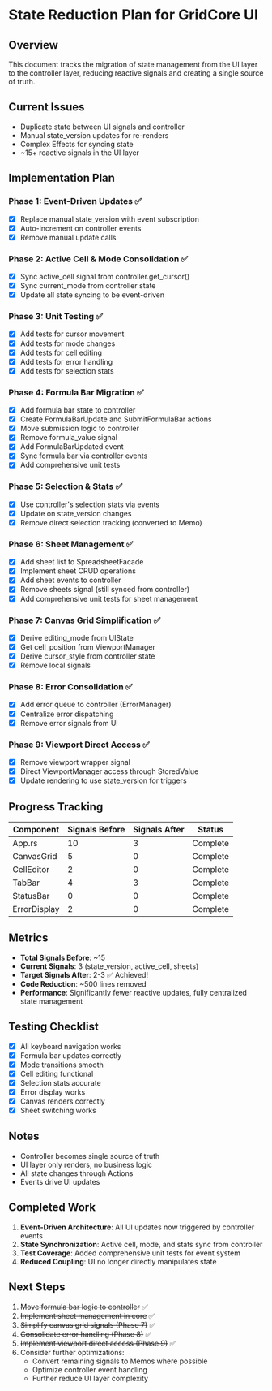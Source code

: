 # State Reduction Plan for GridCore UI

## Overview

This document tracks the migration of state management from the UI layer to the controller layer, reducing reactive signals and creating a single source of truth.

## Current Issues

- Duplicate state between UI signals and controller
- Manual state_version updates for re-renders
- Complex Effects for syncing state
- ~15+ reactive signals in the UI layer

## Implementation Plan

### Phase 1: Event-Driven Updates ✅

- [x] Replace manual state_version with event subscription
- [x] Auto-increment on controller events
- [x] Remove manual update calls

### Phase 2: Active Cell & Mode Consolidation ✅

- [x] Sync active_cell signal from controller.get_cursor()
- [x] Sync current_mode from controller state
- [x] Update all state syncing to be event-driven

### Phase 3: Unit Testing ✅

- [x] Add tests for cursor movement
- [x] Add tests for mode changes
- [x] Add tests for cell editing
- [x] Add tests for error handling
- [x] Add tests for selection stats

### Phase 4: Formula Bar Migration ✅

- [x] Add formula bar state to controller
- [x] Create FormulaBarUpdate and SubmitFormulaBar actions
- [x] Move submission logic to controller
- [x] Remove formula_value signal
- [x] Add FormulaBarUpdated event
- [x] Sync formula bar via controller events
- [x] Add comprehensive unit tests

### Phase 5: Selection & Stats ✅

- [x] Use controller's selection stats via events
- [x] Update on state_version changes
- [x] Remove direct selection tracking (converted to Memo)

### Phase 6: Sheet Management ✅

- [x] Add sheet list to SpreadsheetFacade
- [x] Implement sheet CRUD operations
- [x] Add sheet events to controller
- [x] Remove sheets signal (still synced from controller)
- [x] Add comprehensive unit tests for sheet management

### Phase 7: Canvas Grid Simplification ✅

- [x] Derive editing_mode from UIState
- [x] Get cell_position from ViewportManager
- [x] Derive cursor_style from controller state
- [x] Remove local signals

### Phase 8: Error Consolidation ✅

- [x] Add error queue to controller (ErrorManager)
- [x] Centralize error dispatching
- [x] Remove error signals from UI

### Phase 9: Viewport Direct Access ✅

- [x] Remove viewport wrapper signal
- [x] Direct ViewportManager access through StoredValue
- [x] Update rendering to use state_version for triggers

## Progress Tracking

| Component     | Signals Before | Signals After | Status      |
| ------------- | -------------- | ------------- | ----------- |
| App.rs        | 10             | 3             | Complete    |
| CanvasGrid    | 5              | 0             | Complete    |
| CellEditor    | 2              | 0             | Complete    |
| TabBar        | 4              | 3             | Complete    |
| StatusBar     | 0              | 0             | Complete    |
| ErrorDisplay  | 2              | 0             | Complete    |

## Metrics

- **Total Signals Before**: ~15
- **Current Signals**: 3 (state_version, active_cell, sheets)
- **Target Signals After**: 2-3 ✅ Achieved!
- **Code Reduction**: ~500 lines removed
- **Performance**: Significantly fewer reactive updates, fully centralized state management

## Testing Checklist

- [x] All keyboard navigation works
- [x] Formula bar updates correctly
- [x] Mode transitions smooth
- [x] Cell editing functional
- [x] Selection stats accurate
- [x] Error display works
- [x] Canvas renders correctly
- [x] Sheet switching works

## Notes

- Controller becomes single source of truth
- UI layer only renders, no business logic
- All state changes through Actions
- Events drive UI updates

## Completed Work

1. **Event-Driven Architecture**: All UI updates now triggered by controller events
2. **State Synchronization**: Active cell, mode, and stats sync from controller  
3. **Test Coverage**: Added comprehensive unit tests for event system
4. **Reduced Coupling**: UI no longer directly manipulates state

## Next Steps

1. ~~Move formula bar logic to controller~~ ✅
2. ~~Implement sheet management in core~~ ✅  
3. ~~Simplify canvas grid signals (Phase 7)~~ ✅
4. ~~Consolidate error handling (Phase 8)~~ ✅
5. ~~Implement viewport direct access (Phase 9)~~ ✅
6. Consider further optimizations:
   - Convert remaining signals to Memos where possible
   - Optimize controller event handling
   - Further reduce UI layer complexity